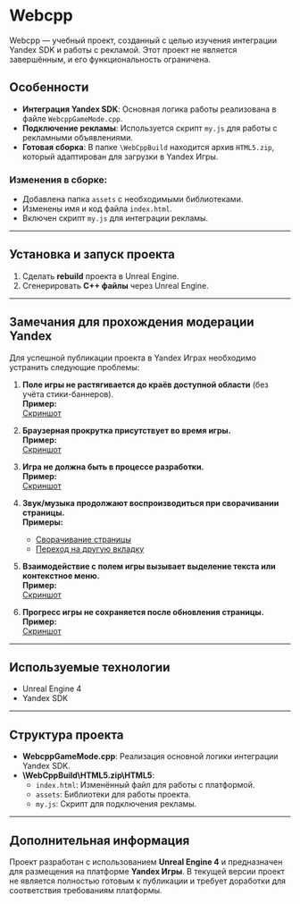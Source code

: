 # Webcpp

Webcpp — учебный проект, созданный с целью изучения интеграции Yandex SDK и работы с рекламой. Этот проект не является завершённым, и его функциональность ограничена.

## Особенности
- **Интеграция Yandex SDK**: Основная логика работы реализована в файле `WebcppGameMode.cpp`.
- **Подключение рекламы**: Используется скрипт `my.js` для работы с рекламными объявлениями.
- **Готовая сборка**: В папке `\WebCppBuild` находится архив `HTML5.zip`, который адаптирован для загрузки в Yandex Игры.

### Изменения в сборке:
- Добавлена папка `assets` с необходимыми библиотеками.
- Изменены имя и код файла `index.html`.
- Включен скрипт `my.js` для интеграции рекламы.

---

## Установка и запуск проекта
1. Сделать **rebuild** проекта в Unreal Engine.
2. Сгенерировать **C++ файлы** через Unreal Engine.

---

## Замечания для прохождения модерации Yandex
Для успешной публикации проекта в Yandex Играх необходимо устранить следующие проблемы:

1. **Поле игры не растягивается до краёв доступной области** (без учёта стики-баннеров).  
   **Пример:**  
   [Скриншот](https://modadvert.s3.yandex.net/modgames/31e8eb2b-16d1-4206-9593-fed000e320c4)  

2. **Браузерная прокрутка присутствует во время игры.**  
   **Пример:**  
   [Скриншот](https://modadvert.s3.yandex.net/modgames/5c353630-25ca-4ae1-80ec-37eb6a0c2323)  

3. **Игра не должна быть в процессе разработки.**  
   **Пример:**  
   [Скриншот](https://modadvert.s3.yandex.net/modgames/9c93feb3-8570-4741-bf4b-f07e86a90807)  

4. **Звук/музыка продолжают воспроизводиться при сворачивании страницы.**  
   **Примеры:**  
   - [Сворачивание страницы](https://modadvert.s3.yandex.net/modgames/f9121d63-af57-4cd5-a353-5af7fc9641f8)  
   - [Переход на другую вкладку](https://modadvert.s3.yandex.net/modgames/c14df2d2-df4b-4326-b910-4df852a749a0)  

5. **Взаимодействие с полем игры вызывает выделение текста или контекстное меню.**  
   **Пример:**  
   [Скриншот](https://modadvert.s3.yandex.net/modgames/dd0e210b-cdc3-4064-9a03-c879bdc283ff)  

6. **Прогресс игры не сохраняется после обновления страницы.**  
   **Пример:**  
   [Скриншот](https://modadvert.s3.yandex.net/modgames/7292a824-d4c2-41c0-9029-fb65460e1192)  

---

## Используемые технологии
- Unreal Engine 4
- Yandex SDK

---

## Структура проекта
- **WebcppGameMode.cpp**: Реализация основной логики интеграции Yandex SDK.
- **\WebCppBuild\HTML5.zip\HTML5**:
  - `index.html`: Изменённый файл для работы с платформой.
  - `assets`: Библиотеки для работы проекта.
  - `my.js`: Скрипт для подключения рекламы.

---

## Дополнительная информация
Проект разработан с использованием **Unreal Engine 4** и предназначен для размещения на платформе **Yandex Игры**. В текущей версии проект не является полностью готовым к публикации и требует доработки для соответствия требованиям платформы.
